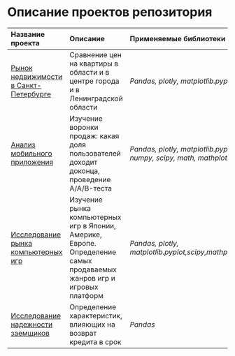 # Описание проектов репозитория
| **Название проекта**              | **Описание**           | **Применяемые библиотеки**  |
| :-------------------------------- | :--------------------- |:----------------------------|
| [Рынок недвижимости в Санкт-Петербурге](https://github.com/mariam1298/DA_project/tree/main/accomodation_project) | Cравнение цен на квартиры в области и в центре города и в Ленинградской области | *Pandas, plotly, matplotlib.pyplot* |
| [Анализ мобильного приложения](https://github.com/mariam1298/mobile_application/blob/main/816a1f51-3cb5-4d11-8417-93aa62688b70%20(1).ipynb) | Изучение воронки продаж: какая доля пользователей доходит доконца, проведение A/A/B-теста  | *Pandas, plotly, matplotlib.pyplot, numpy, scipy, math, mathplotlib* |
| [Исследование рынка компьютерных игр](https://github.com/mariam1298/game_project/blob/main/game_project.ipynb) | Изучение рынка компьютерных игр в Японии, Америке, Европе. Определение самых продаваемых жанров игр и игровых платформ  | *Pandas, plotly, matplotlib.pyplot,scipy,mathplotlib* |
| [Исследование надежности заемщиков](https://github.com/mariam1298/DA_project/tree/main/bank_project) | Определение характеристик, влияющих на возврат кредита в срок | *Pandas* |


